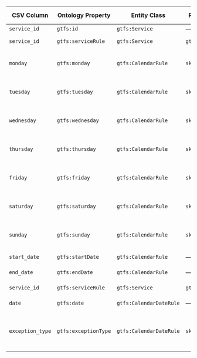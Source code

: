 | CSV Column              | Ontology Property           | Entity Class            | Related Entity Class           | Subject Generation                                           | Join Condition             | Datatype     | Function Name                 | Function Output                                          |
| ----------------------- | --------------------------- | ----------------------- | ------------------------------ | ------------------------------------------------------------ | -------------------------- | ------------ | ----------------------------- | -------------------------------------------------------- |
| `service_id`            | `gtfs:id`                   | `gtfs:Service`          | —                              | `ex:service/{service_id}` | —                          | `xsd:string` | —                             |                               |
| `service_id`            | `gtfs:serviceRule`  | `gtfs:Service`          | `gtfs:CalendarRule`            | `ex:service/{service_id}` | = on `service_id`          || |        |
| `monday`                | `gtfs:monday`               | `gtfs:CalendarRule`     | `skos:Concept (Day)`           | `ex:service/{service_id}/rule` | = on `service_id`          || `mapDayAvailability`          | `0` → `http://transport.linkeddata.es/kos/day/not-available`  <br>`1` → `http://transport.linkeddata.es/kos/day/available` |
| `tuesday`               | `gtfs:tuesday`              | `gtfs:CalendarRule`     | `skos:Concept (Day)`           | `ex:service/{service_id}/rule` |= on `service_id`            || `mapDayAvailability`          | `0` → `http://transport.linkeddata.es/kos/day/not-available`  <br>`1` → `http://transport.linkeddata.es/kos/day/available` |
| `wednesday`             | `gtfs:wednesday`            | `gtfs:CalendarRule`     | `skos:Concept (Day)`           | `ex:service/{service_id}/rule` |= on `service_id`            || `mapDayAvailability`          | `0` → `http://transport.linkeddata.es/kos/day/not-available`  <br>`1` → `http://transport.linkeddata.es/kos/day/available` |
| `thursday`              | `gtfs:thursday`             | `gtfs:CalendarRule`     | `skos:Concept (Day)`           | `ex:service/{service_id}/rule` |= on `service_id`            || `mapDayAvailability`          | `0` → `http://transport.linkeddata.es/kos/day/not-available`  <br>`1` → `http://transport.linkeddata.es/kos/day/available` |
| `friday`                | `gtfs:friday`               | `gtfs:CalendarRule`     | `skos:Concept (Day)`           | `ex:service/{service_id}/rule` |= on `service_id`            || `mapDayAvailability`          | `0` → `http://transport.linkeddata.es/kos/day/not-available`  <br>`1` → `http://transport.linkeddata.es/kos/day/available` |
| `saturday`              | `gtfs:saturday`             | `gtfs:CalendarRule`     | `skos:Concept (Day)`           | `ex:service/{service_id}/rule` |= on `service_id`            || `mapDayAvailability`          | `0` → `http://transport.linkeddata.es/kos/day/not-available`  <br>`1` → `http://transport.linkeddata.es/kos/day/available` |
| `sunday`                | `gtfs:sunday`               | `gtfs:CalendarRule`     | `skos:Concept (Day)`           | `ex:service/{service_id}/rule` |= on `service_id`            || `mapDayAvailability`          | `0` → `http://transport.linkeddata.es/kos/day/not-available`  <br>`1` → `http://transport.linkeddata.es/kos/day/available` |
| `start_date`            | `gtfs:startDate`            | `gtfs:CalendarRule`     | —                              | `ex:service/{service_id}/rule` | = on `service_id`          | `xsd:date`   | —                             | |
| `end_date`              | `gtfs:endDate`              | `gtfs:CalendarRule`     | —                              | `ex:service/{service_id}/rule` |= on `service_id`            | `xsd:date`   | —                             | |
| `service_id`            | `gtfs:serviceRule` | `gtfs:Service`          | `gtfs:CalendarDateRule`        | `generateServiceURI(service_id)`                             | = on `service_id`          || ||
| `date`                  | `gtfs:date`                 | `gtfs:CalendarDateRule` | —                              | `ex:service/{service_id}/date/{date}` | = on `service_id`          | `xsd:date`   | —                             |                      |
| `exception_type`        | `gtfs:exceptionType`        | `gtfs:CalendarDateRule` | `skos:Concept` | `ex:service/{service_id}/date/{date}` | = on `service_id` & `date` || `mapExceptionType`            | `1` → `http://transport.linkeddata.es/kos/exception-type/added` <br>`2` → `http://transport.linkeddata.es/kos/exception-type/removed` |
